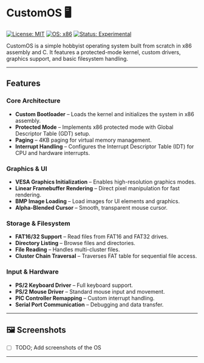 # CustomOS 🖥️

[![License: MIT](https://img.shields.io/badge/License-MIT-green.svg)](LICENSE)
[![OS: x86](https://img.shields.io/badge/Architecture-x86-blue.svg)](https://en.wikipedia.org/wiki/X86)
[![Status: Experimental](https://img.shields.io/badge/Status-Experimental-orange.svg)]()

CustomOS is a simple hobbyist operating system built from scratch in x86 assembly and C.
It features a protected-mode kernel, custom drivers, graphics support, and basic filesystem handling.  

---

## Features

### Core Architecture
- **Custom Bootloader** – Loads the kernel and initializes the system in x86 assembly.
- **Protected Mode** – Implements x86 protected mode with Global Descriptor Table (GDT) setup.
- **Paging** – 4KB paging for virtual memory management.
- **Interrupt Handling** – Configures the Interrupt Descriptor Table (IDT) for CPU and hardware interrupts.

### Graphics & UI
- **VESA Graphics Initialization** – Enables high-resolution graphics modes.
- **Linear Framebuffer Rendering** – Direct pixel manipulation for fast rendering.
- **BMP Image Loading** – Load images for UI elements and graphics.
- **Alpha-Blended Cursor** – Smooth, transparent mouse cursor.

### Storage & Filesystem
- **FAT16/32 Support** – Read files from FAT16 and FAT32 drives.
- **Directory Listing** – Browse files and directories.
- **File Reading** – Handles multi-cluster files.
- **Cluster Chain Traversal** – Traverses FAT table for sequential file access.

### Input & Hardware
- **PS/2 Keyboard Driver** – Full keyboard support.
- **PS/2 Mouse Driver** – Standard mouse input and movement.
- **PIC Controller Remapping** – Custom interrupt handling.
- **Serial Port Communication** – Debugging and data transfer.

---

## 🖼 Screenshots

- [ ] TODO; Add screenshots of the OS

---
